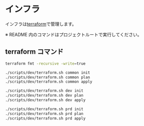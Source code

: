 # インフラ

インフラは[terraform](https://www.terraform.io)で管理します。

※ README 内のコマンドはプロジェクトルートで実行してください。

## terraform コマンド

```sh
terraform fmt -recursive -write=true

./scripts/dev/terraform.sh common init
./scripts/dev/terraform.sh common plan
./scripts/dev/terraform.sh common apply

./scripts/dev/terraform.sh dev init
./scripts/dev/terraform.sh dev plan
./scripts/dev/terraform.sh dev apply

./scripts/dev/terraform.sh prd init
./scripts/dev/terraform.sh prd plan
./scripts/dev/terraform.sh prd apply
```
